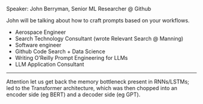 Speaker: John Berryman, Senior ML Researcher @ Github

John will be talking about how to craft prompts based on your workflows.
- Aerospace Engineer
- Search Technology Consultant (wrote Relevant Search @ Manning)
- Software engineer
- Github Code Search + Data Science
- Writing O'Reilly Prompt Engineering for LLMs
- LLM Application Consultant

----

Attention let us get back the memory bottleneck present in RNNs/LSTMs; led to the Transformer architecture, which was then chopped into an encoder side (eg BERT) and a decoder side (eg GPT).



















